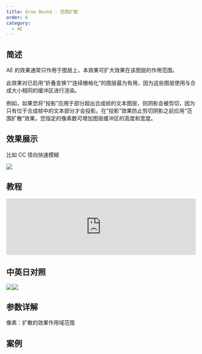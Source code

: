 ```yaml
---
title: Grow Bound - 范围扩散
order: 6
category:
  - AE
---
```


## 简述

AE 的效果通常只作用于图层上，本效果可扩大效果在该图层的作用范围。

此效果对已启用“折叠变换”/“连续栅格化”的图层最为有用，因为这些图层使用与合成大小相同的缓冲区进行渲染。

例如，如果您将“投影”应用于部分超出合成帧的文本图层，则阴影会被剪切，因为只有位于合成帧中的文本部分才会投影。在“投影”效果防止剪切阴影之前应用“范围扩散”效果。您指定的像素数可增加图层缓冲区的高度和宽度。

## 效果展示

比如 CC 径向快速模糊

![](https://cdn.yuelili.com/20220102215615.png)

## 教程

<iframe src="https://player.bilibili.com/player.html?bvid=BV1e34y1X7Vj&page=29&high_quality=1" width="100%" allowfullscreen="allowfullscreen" frameborder="0"></iframe>

## 中英日对照

![](https://mir.yuelili.com/wp-content/uploads/user/AE/effects/AE-Effects-Utility-Grow_Bound.png)![](https://mir.yuelili.com/wp-content/uploads/user/AE/effects/AE-Effects-Utility-Grow_Bound_cn.png)

## 参数详解

像素：扩散的效果作用域范围

## 案例
